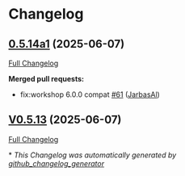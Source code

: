 # Changelog

## [0.5.14a1](https://github.com/OpenVoiceOS/ovos-skill-application-launcher/tree/0.5.14a1) (2025-06-07)

[Full Changelog](https://github.com/OpenVoiceOS/ovos-skill-application-launcher/compare/V0.5.13...0.5.14a1)

**Merged pull requests:**

- fix:workshop 6.0.0 compat [\#61](https://github.com/OpenVoiceOS/ovos-skill-application-launcher/pull/61) ([JarbasAl](https://github.com/JarbasAl))

## [V0.5.13](https://github.com/OpenVoiceOS/ovos-skill-application-launcher/tree/V0.5.13) (2025-06-07)

[Full Changelog](https://github.com/OpenVoiceOS/ovos-skill-application-launcher/compare/0.5.13...V0.5.13)



\* *This Changelog was automatically generated by [github_changelog_generator](https://github.com/github-changelog-generator/github-changelog-generator)*
